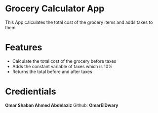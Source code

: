 # Grocery Calculator App

This App calculates the total cost of the grocery items and adds taxes to them

# Features
- Calculate the total cost of the grocery before taxes
- Adds the constant variable of taxes which is 10%
- Returns the total before and after taxes

# Credientials
**Omar Shaban Ahmed Abdelaziz**
Github: **OmarElDwary**